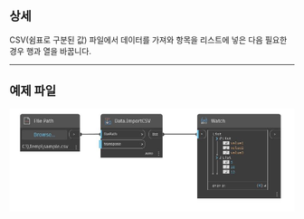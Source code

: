 ## 상세
CSV(쉼표로 구분된 값) 파일에서 데이터를 가져와 항목을 리스트에 넣은 다음 필요한 경우 행과 열을 바꿉니다.
___
## 예제 파일

![ImportCSV](./DSOffice.Data.ImportCSV_img.jpg)

